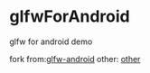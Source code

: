 # glfwForAndroid
glfw for android demo

fork from:[glfw-android](https://github.com/xCuri0/glfw-android-example)
other: [other](https://github.com/kunitoki/glfw/tree/dev/android_support)
